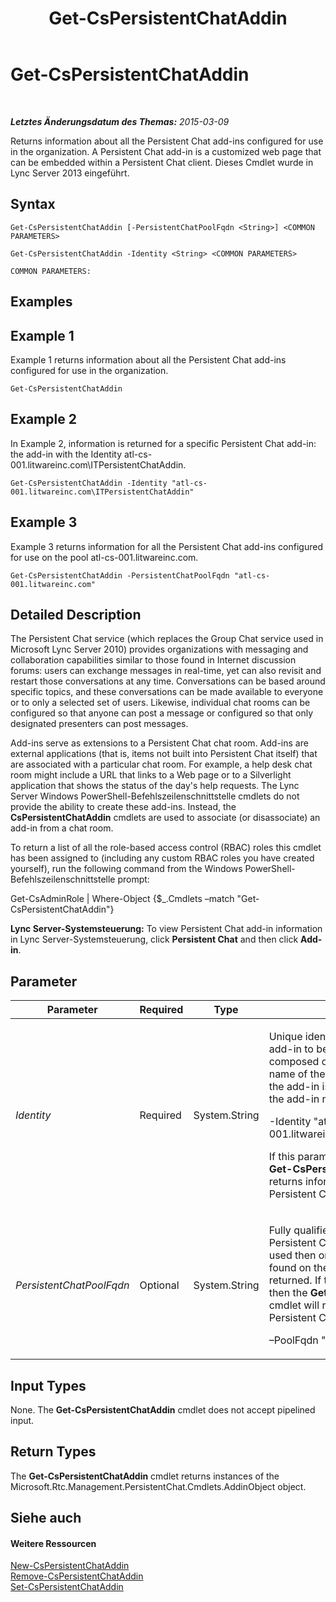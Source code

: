 ﻿---
title: Get-CsPersistentChatAddin
TOCTitle: Get-CsPersistentChatAddin
ms:assetid: 0d6b3283-c73d-4b83-b0f8-8f03aa4bba14
ms:mtpsurl: https://technet.microsoft.com/de-de/library/JJ204670(v=OCS.15)
ms:contentKeyID: 49293165
ms.date: 05/19/2016
mtps_version: v=OCS.15
ms.translationtype: HT
---

# Get-CsPersistentChatAddin

 

_**Letztes Änderungsdatum des Themas:** 2015-03-09_

Returns information about all the Persistent Chat add-ins configured for use in the organization. A Persistent Chat add-in is a customized web page that can be embedded within a Persistent Chat client. Dieses Cmdlet wurde in Lync Server 2013 eingeführt.

## Syntax

    Get-CsPersistentChatAddin [-PersistentChatPoolFqdn <String>] <COMMON PARAMETERS>

    Get-CsPersistentChatAddin -Identity <String> <COMMON PARAMETERS>

    COMMON PARAMETERS:

## Examples

## Example 1

Example 1 returns information about all the Persistent Chat add-ins configured for use in the organization.

    Get-CsPersistentChatAddin

## Example 2

In Example 2, information is returned for a specific Persistent Chat add-in: the add-in with the Identity atl-cs-001.litwareinc.com\\ITPersistentChatAddin.

    Get-CsPersistentChatAddin -Identity "atl-cs-001.litwareinc.com\ITPersistentChatAddin"

## Example 3

Example 3 returns information for all the Persistent Chat add-ins configured for use on the pool atl-cs-001.litwareinc.com.

    Get-CsPersistentChatAddin -PersistentChatPoolFqdn "atl-cs-001.litwareinc.com"

## Detailed Description

The Persistent Chat service (which replaces the Group Chat service used in Microsoft Lync Server 2010) provides organizations with messaging and collaboration capabilities similar to those found in Internet discussion forums: users can exchange messages in real-time, yet can also revisit and restart those conversations at any time. Conversations can be based around specific topics, and these conversations can be made available to everyone or to only a selected set of users. Likewise, individual chat rooms can be configured so that anyone can post a message or configured so that only designated presenters can post messages.

Add-ins serve as extensions to a Persistent Chat chat room. Add-ins are external applications (that is, items not built into Persistent Chat itself) that are associated with a particular chat room. For example, a help desk chat room might include a URL that links to a Web page or to a Silverlight application that shows the status of the day's help requests. The Lync Server Windows PowerShell-Befehlszeilenschnittstelle cmdlets do not provide the ability to create these add-ins. Instead, the **CsPersistentChatAddin** cmdlets are used to associate (or disassociate) an add-in from a chat room.

To return a list of all the role-based access control (RBAC) roles this cmdlet has been assigned to (including any custom RBAC roles you have created yourself), run the following command from the Windows PowerShell-Befehlszeilenschnittstelle prompt:

Get-CsAdminRole | Where-Object {$\_.Cmdlets –match "Get-CsPersistentChatAddin"}

**Lync Server-Systemsteuerung:** To view Persistent Chat add-in information in Lync Server-Systemsteuerung, click **Persistent Chat** and then click **Add-in**.

## Parameter


<table>
<colgroup>
<col style="width: 25%" />
<col style="width: 25%" />
<col style="width: 25%" />
<col style="width: 25%" />
</colgroup>
<thead>
<tr class="header">
<th>Parameter</th>
<th>Required</th>
<th>Type</th>
<th>Description</th>
</tr>
</thead>
<tbody>
<tr class="odd">
<td><p><em>Identity</em></p></td>
<td><p>Required</p></td>
<td><p>System.String</p></td>
<td><p>Unique identifier for the Persistent Chat add-in to be returned. The Identity is composed of the fully qualified domain name of the Persistent Chat pool where the add-in is located, a &quot;\&quot; character, and the add-in name. For example:</p>
<p>-Identity &quot;atl-gc-001.litwareincom\ITPersistentChatAddin&quot;</p>
<p>If this parameter is not specified then the <strong>Get-CsPersistentChatAddin</strong> cmdlet returns information about all your Persistent Chat add-ins.</p></td>
</tr>
<tr class="even">
<td><p><em>PersistentChatPoolFqdn</em></p></td>
<td><p>Optional</p></td>
<td><p>System.String</p></td>
<td><p>Fully qualified domain name for the Persistent Chat pool. If this parameter is used then only Persistent Chat add-ins found on the specified pool will be returned. If this parameter is not used then the <strong>Get-CsPersistentChatAddin</strong> cmdlet will return add-ins from all your Persistent Chat pools. For example:</p>
<p>–PoolFqdn &quot;atl-cs-001.litwareinc.com&quot;</p></td>
</tr>
</tbody>
</table>


## Input Types

None. The **Get-CsPersistentChatAddin** cmdlet does not accept pipelined input.

## Return Types

The **Get-CsPersistentChatAddin** cmdlet returns instances of the Microsoft.Rtc.Management.PersistentChat.Cmdlets.AddinObject object.

## Siehe auch

#### Weitere Ressourcen

[New-CsPersistentChatAddin](new-cspersistentchataddin.md)  
[Remove-CsPersistentChatAddin](remove-cspersistentchataddin.md)  
[Set-CsPersistentChatAddin](set-cspersistentchataddin.md)

